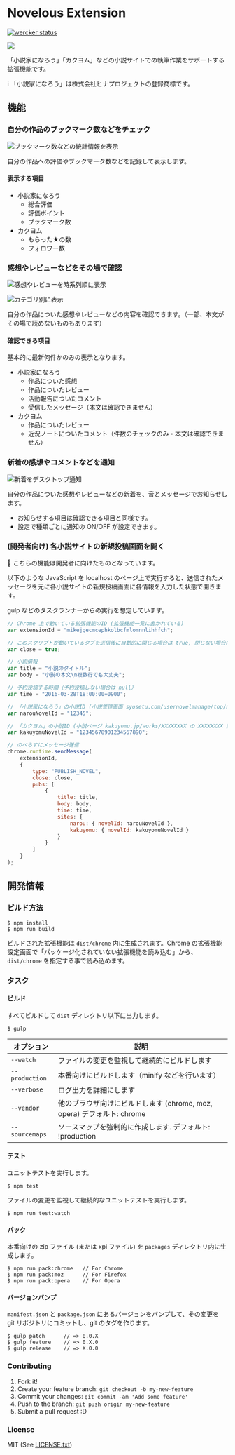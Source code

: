 # Novelous Extension

[![wercker status](https://app.wercker.com/status/49bea2b1aed53fb3fb3bb9dfec202111/s/master "wercker status")](https://app.wercker.com/project/bykey/49bea2b1aed53fb3fb3bb9dfec202111)

![](app/images/logo.png)

「小説家になろう」「カクヨム」などの小説サイトでの執筆作業をサポートする拡張機能です。

:information_source: 「小説家になろう」は株式会社ヒナプロジェクトの登録商標です。

## 機能

### 自分の作品のブックマーク数などをチェック

![ブックマーク数などの統計情報を表示](resources/screenshots/screen1.png)

自分の作品への評価やブックマーク数などを記録して表示します。

#### 表示する項目

- 小説家になろう
    - 総合評価
    - 評価ポイント
    - ブックマーク数
- カクヨム
    - もらった★の数
    - フォロワー数

### 感想やレビューなどをその場で確認

![感想やレビューを時系列順に表示](resources/screenshots/screen2.png)

![カテゴリ別に表示](resources/screenshots/screen3.png)

自分の作品についた感想やレビューなどの内容を確認できます。（一部、本文がその場で読めないものもあります）

#### 確認できる項目

基本的に最新何件かのみの表示となります。

- 小説家になろう
    - 作品についた感想
    - 作品についたレビュー
    - 活動報告についたコメント
    - 受信したメッセージ（本文は確認できません）
- カクヨム
    - 作品についたレビュー
    - 近況ノートについたコメント（件数のチェックのみ・本文は確認できません）

### 新着の感想やコメントなどを通知

![新着をデスクトップ通知](resources/screenshots/screen4.png)

自分の作品についた感想やレビューなどの新着を、音とメッセージでお知らせします。

- お知らせする項目は確認できる項目と同様です。
- 設定で種類ごとに通知の ON/OFF が設定できます。

### (開発者向け) 各小説サイトの新規投稿画面を開く

:wrench: こちらの機能は開発者に向けたものとなっています。

以下のような JavaScript を localhost のページ上で実行すると、送信されたメッセージを元に各小説サイトの新規投稿画面に各情報を入力した状態で開きます。

gulp などのタスクランナーからの実行を想定しています。

```js
// Chrome 上で動いている拡張機能のID (拡張機能一覧に書かれている)
var extensionId = "mikejgecmcephkolbcfmlomnnlihhfch";

// このスクリプトが動いているタブを送信後に自動的に閉じる場合は true, 閉じない場合は false
var close = true;

// 小説情報
var title = "小説のタイトル";
var body = "小説の本文\n複数行でも大丈夫";

// 予約投稿する時間（予約投稿しない場合は null）
var time = "2016-03-28T18:00:00+0900";

// 「小説家になろう」の小説ID (小説管理画面 syosetu.com/usernovelmanage/top/ncode/XXXXX/ の XXXXX 部分)
var narouNovelId = "12345";

// 「カクヨム」の小説ID (小説ページ kakuyomu.jp/works/XXXXXXXX の XXXXXXXX 部分)
var kakuyomuNovelId = "12345678901234567890";

// のべらすにメッセージ送信
chrome.runtime.sendMessage(
    extensionId,
    {
        type: "PUBLISH_NOVEL",
        close: close,
        pubs: [
            {
                title: title,
                body: body,
                time: time,
                sites: {
                    narou: { novelId: narouNovelId },
                    kakuyomu: { novelId: kakuyomuNovelId }
                }
            }
        ]
    }
);
```

## 開発情報

### ビルド方法

    $ npm install
    $ npm run build

ビルドされた拡張機能は `dist/chrome` 内に生成されます。Chrome の拡張機能設定画面で「パッケージ化されていない拡張機能を読み込む」から、`dist/chrome` を指定する事で読み込めます。

### タスク

#### ビルド

すべてビルドして `dist` ディレクトリ以下に出力します。

	$ gulp

| オプション | 説明 |
| ---------- | ---- |
| `--watch` | ファイルの変更を監視して継続的にビルドします |
| `--production` | 本番向けにビルドします（minify などを行います） |
| `--verbose` | ログ出力を詳細にします |
| `--vendor` | 他のブラウザ向けにビルドします (chrome, moz, opera)  デフォルト: chrome |
| `--sourcemaps` | ソースマップを強制的に作成します. デフォルト: !production |

#### テスト

ユニットテストを実行します。

    $ npm test

ファイルの変更を監視して継続的なユニットテストを実行します。

    $ npm run test:watch

#### パック

本番向けの zip ファイル (または xpi ファイル) を `packages` ディレクトリ内に生成します。

	$ npm run pack:chrome   // For Chrome
	$ npm run pack:moz      // For Firefox
	$ npm run pack:opera    // For Opera

#### バージョンバンプ

`manifest.json` と `package.json` にあるバージョンをバンプして、その変更を git リポジトリにコミットし、git のタグを作ります。

    $ gulp patch      // => 0.0.X
    $ gulp feature    // => 0.X.0
    $ gulp release    // => X.0.0

### Contributing

1. Fork it!
2. Create your feature branch: `git checkout -b my-new-feature`
3. Commit your changes: `git commit -am 'Add some feature'`
4. Push to the branch: `git push origin my-new-feature`
5. Submit a pull request :D

### License

MIT (See [LICENSE.txt](LICENSE.txt))
